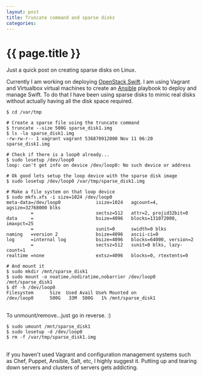 ```yaml
---
layout: post
title: Truncate command and sparse disks
categories:
---
```


# {{ page.title }}

Just a quick post on creating sparse disks on Linux. 

Currently I am working on deploying [OpenStack Swift](http://docs.openstack.org/developer/swift/). I am using Vagrant and Virtualbox virtual machines to create an [Ansible](http://ansibleworks.com) playbook to deploy and manage Swift. To do that I have been using sparse disks to mimic real disks without actually having all the disk space required.

<pre>
<code>$ cd /var/tmp

# Create a sparse file using the truncate command
$ truncate --size 500G sparse_disk1.img
$ ls -la sparse_disk1.img 
-rw-rw-r-- 1 vagrant vagrant 536870912000 Nov 11 06:20 sparse_disk1.img

# Check if there is a loop0 already...
$ sudo losetup /dev/loop0
loop: can't get info on device /dev/loop0: No such device or address

# Ok good lets setup the loop device with the sparse disk image
$ sudo losetup /dev/loop0 /var/tmp/sparse_disk1.img 

# Make a file system on that loop device
$ sudo mkfs.xfs -i size=1024 /dev/loop0
meta-data=/dev/loop0             isize=1024   agcount=4, agsize=32768000 blks
         =                       sectsz=512   attr=2, projid32bit=0
data     =                       bsize=4096   blocks=131072000, imaxpct=25
         =                       sunit=0      swidth=0 blks
naming   =version 2              bsize=4096   ascii-ci=0
log      =internal log           bsize=4096   blocks=64000, version=2
         =                       sectsz=512   sunit=0 blks, lazy-count=1
realtime =none                   extsz=4096   blocks=0, rtextents=0

# And mount it
$ sudo mkdir /mnt/sparse_disk1
$ sudo mount -o noatime,nodiratime,nobarrier /dev/loop0 /mnt/sparse_disk1
$ df -h /dev/loop0
Filesystem      Size  Used Avail Use% Mounted on
/dev/loop0      500G   33M  500G   1% /mnt/sparse_disk1
</code>
</pre>

To unmount/remove...just go in reverse. :)

<pre>
<code>$ sudo umount /mnt/sparse_disk1
$ sudo losetup -d /dev/loop0
$ rm -f /var/tmp/sparse_disk1.img 
</code>
</pre>

If you haven't used Vagrant and configuration management systems such as Chef, Puppet, Ansible, Salt, etc, I highly suggest it. Putting up and tearing down servers and clusters of servers gets addicting. 
